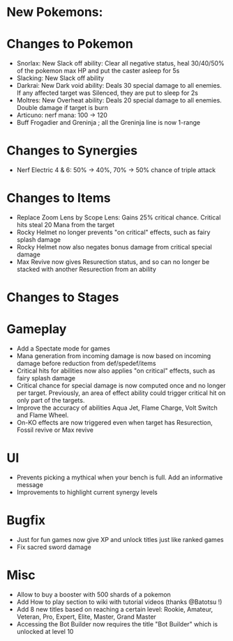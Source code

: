 # New Pokemons:


# Changes to Pokemon

- Snorlax: New Slack off ability: Clear all negative status, heal 30/40/50% of the pokemon max HP and put the caster asleep for 5s
- Slacking: New Slack off ability
- Darkrai: New Dark void ability: Deals 30 special damage to all enemies. If any affected target was Silenced, they are put to sleep for 2s
- Moltres: New Overheat ability: Deals 20 special damage to all enemies. Double damage if target is burn
- Articuno: nerf mana: 100 → 120
- Buff Frogadier and Greninja ; all the Greninja line is now 1-range

# Changes to Synergies
- Nerf Electric 4 & 6: 50% → 40%, 70% → 50% chance of triple attack

# Changes to Items
- Replace Zoom Lens by Scope Lens: Gains 25% critical chance. Critical hits steal 20 Mana from the target
- Rocky Helmet no longer prevents "on critical" effects, such as fairy splash damage
- Rocky Helmet now also negates bonus damage from critical special damage
- Max Revive now gives Resurection status, and so can no longer be stacked with another Resurection from an ability

# Changes to Stages

# Gameplay
- Add a Spectate mode for games
- Mana generation from incoming damage is now based on incoming damage before reduction from def/spedef/items
- Critical hits for abilities now also applies "on critical" effects, such as fairy splash damage
- Critical chance for special damage is now computed once and no longer per target. Previously, an area of effect ability could trigger critical hit on only part of the targets.
- Improve the accuracy of abilities Aqua Jet, Flame Charge, Volt Switch and Flame Wheel.
- On-KO effects are now triggered even when target has Resurection, Fossil revive or Max revive

# UI
- Prevents picking a mythical when your bench is full. Add an informative message
- Improvements to highlight current synergy levels

# Bugfix
- Just for fun games now give XP and unlock titles just like ranked games
- Fix sacred sword damage

# Misc
- Allow to buy a booster with 500 shards of a pokemon
- Add How to play section to wiki with tutorial videos (thanks @Batotsu !)
- Add 8 new titles based on reaching a certain level: Rookie, Amateur, Veteran, Pro, Expert, Elite, Master, Grand Master
- Accessing the Bot Builder now requires the title "Bot Builder" which is unlocked at level 10
